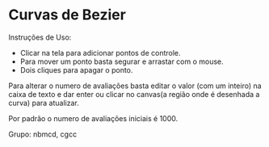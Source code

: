 # Curvas de Bezier

Instruções de Uso:

- Clicar na tela para adicionar pontos de controle.
- Para mover um ponto basta segurar e arrastar com o mouse.
- Dois cliques para apagar o ponto.

Para alterar o numero de avaliações basta editar o valor (com um inteiro) na caixa de texto e dar enter ou clicar no canvas(a região onde é
desenhada a curva) para atualizar.

Por padrão o numero de avaliações iniciais é 1000.

Grupo: nbmcd, cgcc
